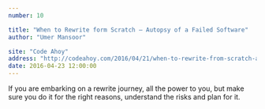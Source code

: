 ```yaml
---
number: 10

title: "When to Rewrite form Scratch — Autopsy of a Failed Software"
author: "Umer Mansoor"

site: "Code Ahoy"
address: "http://codeahoy.com/2016/04/21/when-to-rewrite-from-scratch-autopsy-of-a-failed-software/"
date: 2016-04-23 12:00:00
---
```


If you are embarking on a rewrite journey, all the power to you, but make sure you do it for the right reasons, understand the risks and plan for it.
